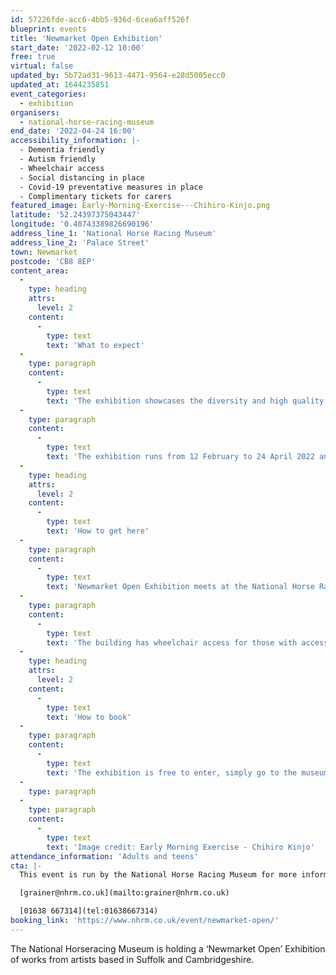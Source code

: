 ```yaml
---
id: 57226fde-acc6-4bb5-936d-6cea6aff526f
blueprint: events
title: 'Newmarket Open Exhibition'
start_date: '2022-02-12 10:00'
free: true
virtual: false
updated_by: 5b72ad31-9613-4471-9564-e28d5005ecc0
updated_at: 1644235851
event_categories:
  - exhibition
organisers:
  - national-horse-racing-museum
end_date: '2022-04-24 16:00'
accessibility_information: |-
  - Dementia friendly 
  - Autism friendly
  - Wheelchair access
  - Social distancing in place 
  - Covid-19 preventative measures in place 
  - Complimentary tickets for carers
featured_image: Early-Morning-Exercise---Chihiro-Kinjo.png
latitude: '52.24397375043447'
longitude: '0.40743389826690196'
address_line_1: 'National Horse Racing Museum'
address_line_2: 'Palace Street'
town: Newmarket
postcode: 'CB8 8EP'
content_area:
  -
    type: heading
    attrs:
      level: 2
    content:
      -
        type: text
        text: 'What to expect'
  -
    type: paragraph
    content:
      -
        type: text
        text: 'The exhibition showcases the diversity and high quality of creative work being produced in the region and are available to purchase from £75 – we hope you''ll find a piece that you love! The artworks show a great variety of media and subject matter, and the selection panel made choices in the hope that the exhibition will delight and challenge visitors. '
  -
    type: paragraph
    content:
      -
        type: text
        text: 'The exhibition runs from 12 February to 24 April 2022 and is free to visit.'
  -
    type: heading
    attrs:
      level: 2
    content:
      -
        type: text
        text: 'How to get here'
  -
    type: paragraph
    content:
      -
        type: text
        text: 'Newmarket Open Exhibition meets at the National Horse Racing Museum, Palace Street, Newmarket, CB8 8EP.'
  -
    type: paragraph
    content:
      -
        type: text
        text: 'The building has wheelchair access for those with accessibility needs.'
  -
    type: heading
    attrs:
      level: 2
    content:
      -
        type: text
        text: 'How to book'
  -
    type: paragraph
    content:
      -
        type: text
        text: 'The exhibition is free to enter, simply go to the museum shop for a wristband.'
  -
    type: paragraph
  -
    type: paragraph
    content:
      -
        type: text
        text: 'Image credit: Early Morning Exercise - Chihiro Kinjo'
attendance_information: 'Adults and teens'
cta: |-
  This event is run by the National Horse Racing Museum for more information please get in touch via:

  [grainer@nhrm.co.uk](mailto:grainer@nhrm.co.uk)

  [01638 667314](tel:01638667314)
booking_link: 'https://www.nhrm.co.uk/event/newmarket-open/'
---
```

The National Horseracing Museum is holding a ‘Newmarket Open’ Exhibition of works from artists based in Suffolk and Cambridgeshire.